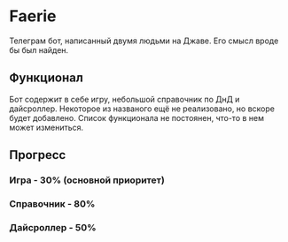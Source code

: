 # Faerie
Телеграм бот, написанный двумя людьми на Джаве. Его смысл вроде бы был найден.
## Функционал
Бот содержит в себе игру, небольшой справочник по ДнД и дайсроллер.
Некоторое из названого ещё не реализовано, но вскоре будет добавлено.
Список функционала не постоянен, что-то в нем может измениться.
## Прогресс
### Игра - 30% (основной приоритет)
### Справочник - 80%
### Дайсроллер - 50%
